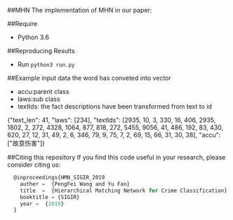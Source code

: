 ##MHN
The implementation of MHN in our paper:



##Require

* Python 3.6

##Reproducing Results
* Run `python3 run.py`

##Example input data
the word has conveted into vector

* accu:parent class
* laws:sub class
* textIds: the fact descriptions have been transformed from text to id

{"text_len": 41, "laws": [234],
"textIds": [2935, 10, 3, 330, 16, 406, 2935, 1802, 2, 272, 4328, 1064, 877, 818, 272, 5455,
9056, 41, 486, 192, 83, 430, 620, 27, 12, 31, 49, 2, 6, 346, 79, 9, 75, 7, 2, 69, 15, 66, 31,
30, 38], "accu": ["故意伤害"]}


##Citing this repository
If you find this code useful in your research, please consider citing us:
```javascript
  @inproceedings{HMN_SIGIR_2019
    auther =  {PengFei Wang and Yu Fan}
    title  =  {Hierarchical Matching Network for Crime Classification}
    booktitle = {SIGIR}
    year =  {2019}
  }
```